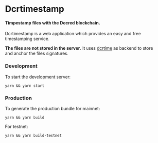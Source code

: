 # Dcrtimestamp 

#### Timpestamp files with the Decred blockchain.

Dcrtimestamp is a web application which provides an easy and free timestamping service.

**The files are not stored in the server**. It uses [dcrtime](https://github.com/decred/dcrtime) as backend to store and anchor the files signatures. 


### Development

To start the development server:

`yarn && yarn start` 

### Production

To generate the production bundle for mainnet:

`yarn && yarn build`

For testnet: 

`yarn && yarn build-testnet`




